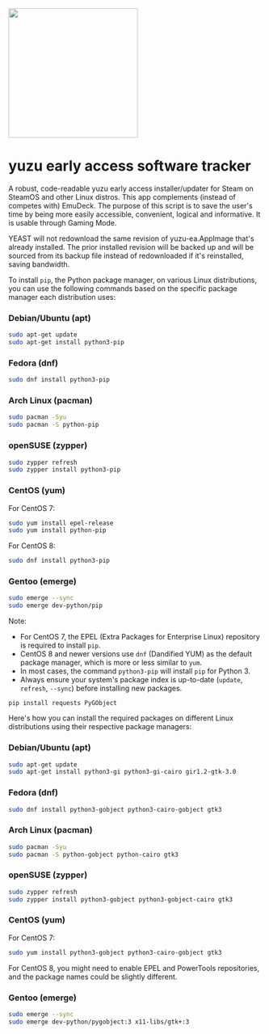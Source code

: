 <img src="https://raw.githubusercontent.com/styromaniac/YEAST/main/YEAST-capsule.png" width="256">

# yuzu early access software tracker

A robust, code-readable yuzu early access installer/updater for Steam on SteamOS and other Linux distros. This app complements (instead of competes with) EmuDeck. The purpose of this script is to save the user's time by being more easily accessible, convenient, logical and informative. It is usable through Gaming Mode.

YEAST will not redownload the same revision of yuzu-ea.AppImage that's already installed. The prior installed revision will be backed up and will be sourced from its backup file instead of redownloaded if it's reinstalled, saving bandwidth.

To install `pip`, the Python package manager, on various Linux distributions, you can use the following commands based on the specific package manager each distribution uses:

### Debian/Ubuntu (apt)
```bash
sudo apt-get update
sudo apt-get install python3-pip
```

### Fedora (dnf)
```bash
sudo dnf install python3-pip
```

### Arch Linux (pacman)
```bash
sudo pacman -Syu
sudo pacman -S python-pip
```

### openSUSE (zypper)
```bash
sudo zypper refresh
sudo zypper install python3-pip
```

### CentOS (yum)
For CentOS 7:
```bash
sudo yum install epel-release
sudo yum install python-pip
```
For CentOS 8:
```bash
sudo dnf install python3-pip
```

### Gentoo (emerge)
```bash
sudo emerge --sync
sudo emerge dev-python/pip
```

Note:

- For CentOS 7, the EPEL (Extra Packages for Enterprise Linux) repository is required to install `pip`.
- CentOS 8 and newer versions use `dnf` (Dandified YUM) as the default package manager, which is more or less similar to `yum`.
- In most cases, the command `python3-pip` will install `pip` for Python 3.
- Always ensure your system's package index is up-to-date (`update`, `refresh`, `--sync`) before installing new packages.
```
pip install requests PyGObject
```
Here's how you can install the required packages on different Linux distributions using their respective package managers:

### Debian/Ubuntu (apt)
```bash
sudo apt-get update
sudo apt-get install python3-gi python3-gi-cairo gir1.2-gtk-3.0
```

### Fedora (dnf)
```bash
sudo dnf install python3-gobject python3-cairo-gobject gtk3
```

### Arch Linux (pacman)
```bash
sudo pacman -Syu
sudo pacman -S python-gobject python-cairo gtk3
```

### openSUSE (zypper)
```bash
sudo zypper refresh
sudo zypper install python3-gobject python3-gobject-cairo gtk3
```

### CentOS (yum)
For CentOS 7:
```bash
sudo yum install python3-gobject python3-cairo-gobject gtk3
```

For CentOS 8, you might need to enable EPEL and PowerTools repositories, and the package names could be slightly different. 

### Gentoo (emerge)
```bash
sudo emerge --sync
sudo emerge dev-python/pygobject:3 x11-libs/gtk+:3
```
